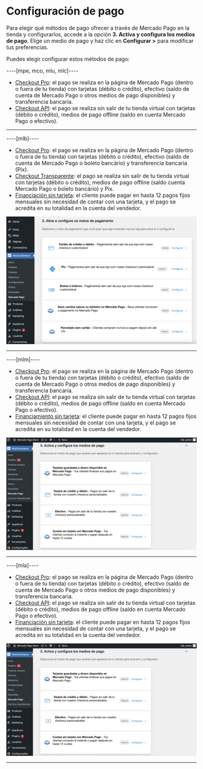 # Configuración de pago

Para elegir qué métodos de pago ofrecer a través de Mercado Pago en la tienda y configurarlos, accede a la opción **3. Activa y configura los medios de pago**. Elige un medio de pago y haz clic en **Configurar >** para modificar tus preferencias.

Puedes elegir configurar estos métodos de pago:

----[mpe, mco, mlu, mlc]----
* [Checkout Pro](/developers/es/docs/woocommerce/payments-configuration/checkout-pro): el pago se realiza en la página de Mercado Pago (dentro o fuera de tu tienda) con tarjetas (débito o crédito), efectivo (saldo de cuenta de Mercado Pago o otros medios de pago disponibles) y transferencia bancaria.
* [Checkout API](/developers/es/docs/woocommerce/payments-configuration/checkout-api): el pago se realiza sin salir de tu tienda virtual con tarjetas (débito o crédito), medios de pago offline (saldo en cuenta Mercado Pago o efectivo).

------------
----[mlb]---- 
* [Checkout Pro](/developers/es/docs/woocommerce/payments-configuration/checkout-pro): el pago se realiza en la página de Mercado Pago (dentro o fuera de tu tienda) con tarjetas (débito o crédito), efectivo (saldo de cuenta de Mercado Pago o boleto bancário) y transferencia bancaria (Pix).
* [Checkout Transparente](/developers/es/docs/woocommerce/payments-configuration/checkout-api): el pago se realiza sin salir de tu tienda virtual con tarjetas (débito o crédito), medios de pago offline (saldo cuenta Mercado Pago o boleto bancário) y Pix.
* [Financiación sin tarjeta](/developers/es/docs/woocommerce/payments-configuration/mercado-credito): el cliente puede pagar en hasta 12 pagos fijos mensuales sin necesidad de contar con una tarjeta, y el pago se acredita en su totalidad en la cuenta del vendedor.

![Payments methods](/images/woocomerce/active-and-configure-pt-br.png)

------------
----[mlm]----
* [Checkout Pro](/developers/es/docs/woocommerce/payments-configuration/checkout-pro): el pago se realiza en la página de Mercado Pago (dentro o fuera de tu tienda) con tarjetas (débito o crédito), efectivo (saldo de cuenta de Mercado Pago o otros medios de pago disponibles) y transferencia bancaria.
* [Checkout API](/developers/es/docs/woocommerce/payments-configuration/checkout-api): el pago se realiza sin salir de tu tienda virtual con tarjetas (débito o crédito), medios de pago offline (saldo en cuenta Mercado Pago o efectivo).
* [Financiamiento sin tarjeta](/developers/es/docs/woocommerce/payments-configuration/mercado-credito): el cliente puede pagar en hasta 12 pagos fijos mensuales sin necesidad de contar con una tarjeta, y el pago se acredita en su totalidad en la cuenta del vendedor.

![Payments methods](/images/woocomerce/cho-pro-active-configure-es.png)

------------
----[mla]----
* [Checkout Pro](/developers/es/docs/woocommerce/payments-configuration/checkout-pro): el pago se realiza en la página de Mercado Pago (dentro o fuera de tu tienda) con tarjetas (débito o crédito), efectivo (saldo de cuenta de Mercado Pago o otros medios de pago disponibles) y transferencia bancaria.
* [Checkout API](/developers/es/docs/woocommerce/payments-configuration/checkout-api): el pago se realiza sin salir de tu tienda virtual con tarjetas (débito o crédito), medios de pago offline (saldo en cuenta Mercado Pago o efectivo).
* [Financiación sin tarjeta](/developers/es/docs/woocommerce/payments-configuration/mercado-credito): el cliente puede pagar en hasta 12 pagos fijos mensuales sin necesidad de contar con una tarjeta, y el pago se acredita en su totalidad en la cuenta del vendedor.

![Payments methods](/images/woocomerce/cho-pro-active-configure-es.png)

------------